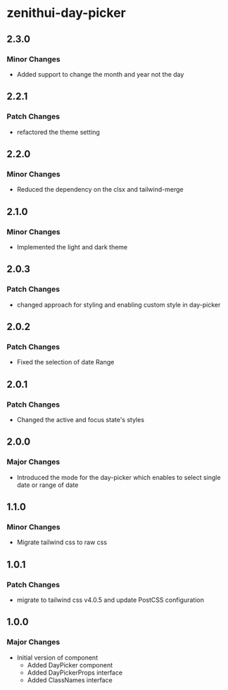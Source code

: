 # zenithui-day-picker

## 2.3.0

### Minor Changes

- Added support to change the month and year not the day

## 2.2.1

### Patch Changes

- refactored the theme setting

## 2.2.0

### Minor Changes

- Reduced the dependency on the clsx and tailwind-merge

## 2.1.0

### Minor Changes

- Implemented the light and dark theme

## 2.0.3

### Patch Changes

- changed approach for styling and enabling custom style in day-picker

## 2.0.2

### Patch Changes

- Fixed the selection of date Range

## 2.0.1

### Patch Changes

- Changed the active and focus state's styles

## 2.0.0

### Major Changes

- Introduced the mode for the day-picker which enables to select single date or range of date

## 1.1.0

### Minor Changes

- Migrate tailwind css to raw css

## 1.0.1

### Patch Changes

- migrate to tailwind css v4.0.5 and update PostCSS configuration

## 1.0.0

### Major Changes

- Initial version of component
  - Added DayPicker component
  - Added DayPickerProps interface
  - Added ClassNames interface
